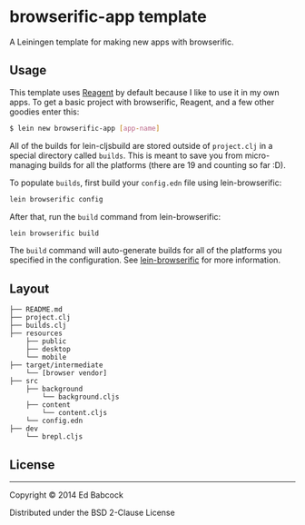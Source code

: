 # browserific-app template

A Leiningen template for making new apps with browserific.

## Usage

This template uses [Reagent](https://github.com/reagent-project/reagent) by default
because I like to use it in my own apps. To get a basic project with
browserific, Reagent, and a few other goodies enter this:

```sh
$ lein new browserific-app [app-name]
```

All of the builds for lein-cljsbuild are stored outside of `project.clj`
in a special directory called `builds`. This is meant to save you from
micro-managing builds for all the platforms (there are 19 and counting
so far :D).   

To populate `builds`, first build your `config.edn` file using
lein-browserific:

```sh
lein browserific config
```

After that, run the `build` command from lein-browserific:

```sh
lein browserific build
```

The `build` command will auto-generate builds for all of the platforms
you specified in the configuration. See
[lein-browserific](https://github.com/greenyouse/browserific/tree/master/lein-browserific)
for more information. 


## Layout

```
├── README.md
├── project.clj
├── builds.clj
├── resources
    ├── public
    ├── desktop
    └── mobile
├── target/intermediate
    └── [browser vendor]
├── src
    ├── background
        └── background.cljs
    ├── content
        └── content.cljs
    └── config.edn
├── dev
    └── brepl.cljs
```

## License
----------

Copyright © 2014 Ed Babcock

Distributed under the BSD 2-Clause License
